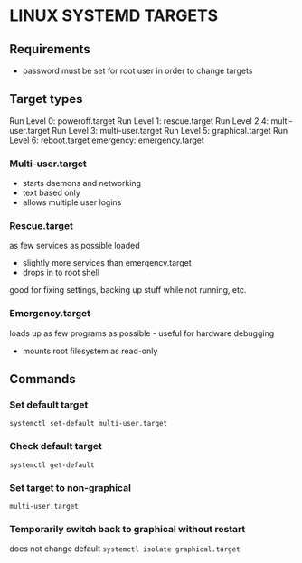 # LINUX SYSTEMD TARGETS

## Requirements
- password must be set for root user in order to change targets

## Target types
Run Level 0: poweroff.target
Run Level 1: rescue.target
Run Level 2,4: multi-user.target
Run Level 3: multi-user.target
Run Level 5: graphical.target
Run Level 6: reboot.target
emergency: emergency.target

### Multi-user.target
- starts daemons and networking
- text based only
- allows multiple user logins

### Rescue.target
as few services as possible loaded
- slightly more services than emergency.target
- drops in to root shell

good for fixing settings, backing up stuff while not running, etc.

### Emergency.target
loads up as few programs as possible - useful for hardware debugging
- mounts root filesystem as read-only

## Commands

### Set default target
`systemctl set-default multi-user.target`

### Check default target
`systemctl get-default`

### Set target to non-graphical
`multi-user.target`

### Temporarily switch back to graphical without restart
does not change default
`systemctl isolate graphical.target`